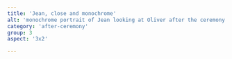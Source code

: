 ```yaml
---
title: 'Jean, close and monochrome'
alt: 'monochrome portrait of Jean looking at Oliver after the ceremony'
category: 'after-ceremony'
group: 3
aspect: '3x2'

---
```

